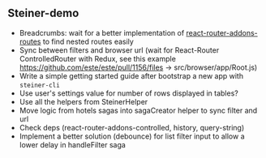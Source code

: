 ## Steiner-demo

- Breadcrumbs: wait for a better implementation of [react-router-addons-routes](https://github.com/ReactTraining/react-router-addons-routes) to find nested routes easily
- Sync between filters and browser url (wait for React-Router ControlledRouter with Redux, see this example https://github.com/este/este/pull/1156/files -> src/browser/app/Root.js)
- Write a simple getting started guide after bootstrap a new app with `steiner-cli`
- Use user's settings value for number of rows displayed in tables?
- Use all the helpers from SteinerHelper
- Move logic from hotels sagas into sagaCreator helper to sync filter and url
- Check deps (react-router-addons-controlled, history, query-string)
- Implement a better solution (debounce) for list filter input to allow a lower delay in handleFilter saga